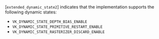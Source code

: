 [`extended_dynamic_state2`] indicates
that the implementation supports the following dynamic states:
 - `VK_DYNAMIC_STATE_DEPTH_BIAS_ENABLE`
 - `VK_DYNAMIC_STATE_PRIMITIVE_RESTART_ENABLE`
 - `VK_DYNAMIC_STATE_RASTERIZER_DISCARD_ENABLE`